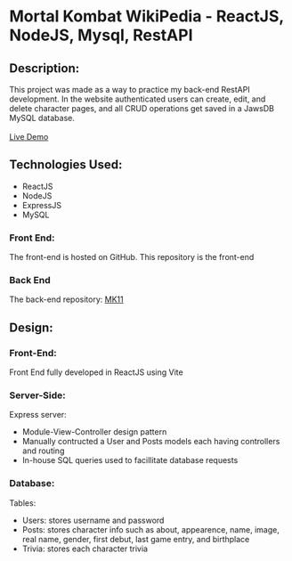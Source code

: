 # Mortal Kombat WikiPedia - ReactJS, NodeJS, Mysql, RestAPI


## Description:

This project was made as a way to practice my back-end RestAPI development.
In the website authenticated users can create, edit, and delete character pages, and all 
CRUD operations get saved in a JawsDB MySQL database.
<br>
<br>
<a href="https://chriscash2020.github.io/mk11-client/" target="_blank" >Live Demo</a>

## Technologies Used:

- ReactJS
- NodeJS
- ExpressJS
- MySQL

### Front End:


The front-end is hosted on GitHub. 
This repository is the front-end

### Back End

The back-end repository: <a href="https://github.com/ChrisCash2020/mk11-server1/" target="_blank" >MK11</a>


## Design:

### Front-End:

Front End fully developed in ReactJS using Vite

### Server-Side:
Express server:
  - Module-View-Controller design pattern
  - Manually contructed a User and Posts models each having controllers and routing
  - In-house SQL queries used to facillitate database requests

### Database:

Tables:
- Users: stores username and password
- Posts: stores character info such as about, appearence, name, image, real name, gender, first debut, last game entry, and birthplace 
- Trivia: stores each character trivia 



  
